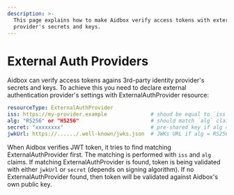 ```yaml
---
description: >-
  This page explains how to make Aidbox verify access tokens with external
  provider's secrets and keys.
---
```


# External Auth Providers

Aidbox can verify access tokens agains 3rd-party identity provider's secrets and keys. To achieve this you need to declare external authentication provider's settings with ExternalAuthProvider resource:

```yaml
resourceType: ExternalAuthProvider
iss: https://my-provider.example              # shoud be equal to `iss` claim of the JWT
alg: "RS256" or "HS256"                       # should match `alg` claim of the JWT
secret: "xxxxxxxx"                            # pre-shared key if alg = HS256
jwkUrl: https://....../.well-known/jwks.json  # JWKs URL if alg = RS256
```

When Aidbox verifies JWT token, it tries to find matching ExternalAuthProvider first. The matching is performed with `iss` and `alg` claims. If matching ExternalAuthProvider is found, token is being validated with either `jwkUrl` or `secret` \(depends on signing algorithm\). If no ExternalAuthProvider found, then token will be validated against Aidbox's own public key.

